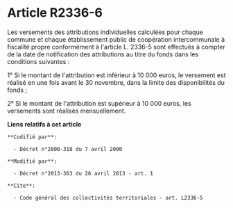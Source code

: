 # Article R2336-6

Les versements des attributions individuelles calculées pour chaque commune et chaque établissement public de coopération
intercommunale à fiscalité propre conformément à l'article L. 2336-5 sont effectués à compter de la date de notification des
attributions au titre du fonds dans les conditions suivantes : 

1° Si le montant de l'attribution est inférieur à 10 000 euros, le versement est réalisé en une fois avant le 30 novembre,
dans la limite des disponibilités du fonds ; 

2° Si le montant de l'attribution est supérieur à 10 000 euros, les versements sont réalisés mensuellement.

**Liens relatifs à cet article**

	**Codifié par**:

	  - Décret n°2000-318 du 7 avril 2000

	**Modifié par**:

	  - Décret n°2013-363 du 26 avril 2013 - art. 1

	**Cite**:

	  - Code général des collectivités territoriales - art. L2336-5
